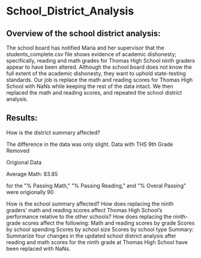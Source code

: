 # School_District_Analysis

## Overview of the school district analysis:
The school board has notified Maria and her supervisor that the students_complete.csv file shows evidence of academic dishonesty; specifically, reading and math grades for Thomas High School ninth graders appear to have been altered. Although the school board does not know the full extent of the academic dishonesty, they want to uphold state-testing standards. Our job is replace the math and reading scores for Thomas High School with NaNs while keeping the rest of the data intact. We then replaced the math and reading scores, and repeated the school district analysis.


## Results: 

How is the district summary affected?

The difference in the data was only slight. Data with THS 9th Grade Removed 

Origional Data



Average Math: 83.85

for the "% Passing Math," "% Passing Reading," and "% Overal Passing" were origionally 
90


How is the school summary affected?
How does replacing the ninth graders’ math and reading scores affect Thomas High School’s performance relative to the other schools?
How does replacing the ninth-grade scores affect the following:
Math and reading scores by grade
Scores by school spending
Scores by school size
Scores by school type
Summary: Summarize four changes in the updated school district analysis after reading and math scores for the ninth grade at Thomas High School have been replaced with NaNs.

